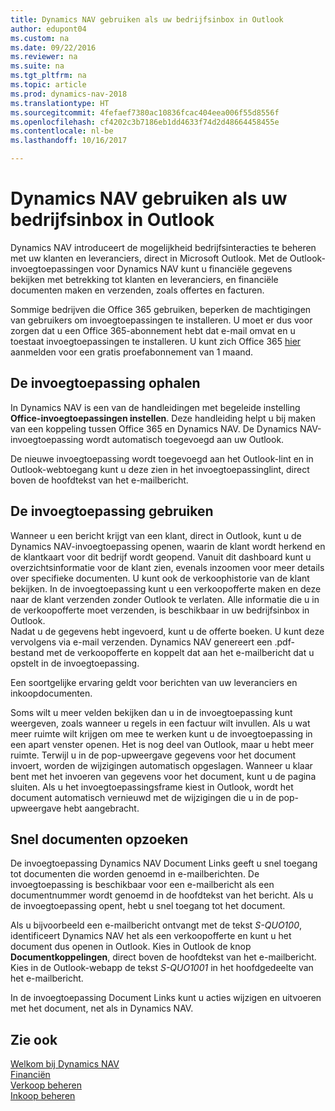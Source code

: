```yaml
---
title: Dynamics NAV gebruiken als uw bedrijfsinbox in Outlook
author: edupont04
ms.custom: na
ms.date: 09/22/2016
ms.reviewer: na
ms.suite: na
ms.tgt_pltfrm: na
ms.topic: article
ms.prod: dynamics-nav-2018
ms.translationtype: HT
ms.sourcegitcommit: 4fefaef7380ac10836fcac404eea006f55d8556f
ms.openlocfilehash: cf4202c3b7186eb1dd4633f74d2d48664458455e
ms.contentlocale: nl-be
ms.lasthandoff: 10/16/2017

---
```


# <a name="using-dynamics-nav-as-your-business-inbox-in-outlook"></a>Dynamics NAV gebruiken als uw bedrijfsinbox in Outlook
Dynamics NAV introduceert de mogelijkheid bedrijfsinteracties te beheren met uw klanten en leveranciers, direct in Microsoft Outlook. Met de Outlook-invoegtoepassingen voor Dynamics NAV kunt u financiële gegevens bekijken met betrekking tot klanten en leveranciers, en financiële documenten maken en verzenden, zoals offertes en facturen.  

Sommige bedrijven die Office 365 gebruiken, beperken de machtigingen van gebruikers om invoegtoepassingen te installeren. U moet er dus voor zorgen dat u een Office 365-abonnement hebt dat e-mail omvat en u toestaat invoegtoepassingen te installeren. U kunt zich Office 365 [hier](https://products.office.com/try) aanmelden voor een gratis proefabonnement van 1 maand.  

## <a name="get-the-add-in"></a>De invoegtoepassing ophalen
In Dynamics NAV is een van de handleidingen met begeleide instelling **Office-invoegtoepassingen instellen**. Deze handleiding helpt u bij maken van een koppeling tussen Office 365 en Dynamics NAV. De Dynamics NAV-invoegtoepassing wordt automatisch toegevoegd aan uw Outlook.  

De nieuwe invoegtoepassing wordt toegevoegd aan het Outlook-lint en in Outlook-webtoegang kunt u deze zien in het invoegtoepassinglint, direct boven de hoofdtekst van het e-mailbericht.  

## <a name="using-the-add-in"></a>De invoegtoepassing gebruiken
Wanneer u een bericht krijgt van een klant, direct in Outlook, kunt u de Dynamics NAV-invoegtoepassing openen, waarin de klant wordt herkend en de klantkaart voor dit bedrijf wordt geopend. Vanuit dit dashboard kunt u overzichtsinformatie voor de klant zien, evenals inzoomen voor meer details over specifieke documenten. U kunt ook de verkoophistorie van de klant bekijken.
In de invoegtoepassing kunt u een verkoopofferte maken en deze naar de klant verzenden zonder Outlook te verlaten. Alle informatie die u in de verkoopofferte moet verzenden, is beschikbaar in uw bedrijfsinbox in Outlook.  
Nadat u de gegevens hebt ingevoerd, kunt u de offerte boeken. U kunt deze vervolgens via e-mail verzenden. Dynamics NAV genereert een .pdf-bestand met de verkoopofferte en koppelt dat aan het e-mailbericht dat u opstelt in de invoegtoepassing.  

Een soortgelijke ervaring geldt voor berichten van uw leveranciers en inkoopdocumenten.  

Soms wilt u meer velden bekijken dan u in de invoegtoepassing kunt weergeven, zoals wanneer u regels in een factuur wilt invullen. Als u wat meer ruimte wilt krijgen om mee te werken kunt u de invoegtoepassing in een apart venster openen. Het is nog deel van Outlook, maar u hebt meer ruimte. Terwijl u in de pop-upweergave gegevens voor het document invoert, worden de wijzigingen automatisch opgeslagen. Wanneer u klaar bent met het invoeren van gegevens voor het document, kunt u de pagina sluiten. Als u het invoegtoepassingsframe kiest in Outlook, wordt het document automatisch vernieuwd met de wijzigingen die u in de pop-upweergave hebt aangebracht.  

## <a name="quick-document-lookup"></a>Snel documenten opzoeken
De invoegtoepassing Dynamics NAV Document Links geeft u snel toegang tot documenten die worden genoemd in e-mailberichten. De invoegtoepassing is beschikbaar voor een e-mailbericht als een documentnummer wordt genoemd in de hoofdtekst van het bericht. Als u de invoegtoepassing opent, hebt u snel toegang tot het document.  

Als u bijvoorbeeld een e-mailbericht ontvangt met de tekst *S-QUO100*, identificeert Dynamics NAV het als een verkoopofferte en kunt u het document dus openen in Outlook. Kies in Outlook de knop **Documentkoppelingen**, direct boven de hoofdtekst van het e-mailbericht. Kies in de Outlook-webapp de tekst *S-QUO1001* in het hoofdgedeelte van het e-mailbericht.  

In de invoegtoepassing Document Links kunt u acties wijzigen en uitvoeren met het document, net als in Dynamics NAV.

## <a name="see-also"></a>Zie ook
[Welkom bij Dynamics NAV](across-get-started.md)  
[Financiën](finance.md)  
[Verkoop beheren](sales-manage-sales.md)  
[Inkoop beheren](purchasing-manage-purchasing.md)  

